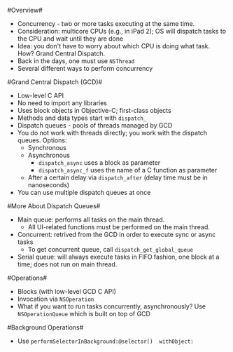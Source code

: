 #Overview#
* Concurrency - two or more tasks executing at the same time.
* Consideration: multicore CPUs (e.g., in iPad 2); OS will dispatch tasks to the CPU and wait until they are done
* Idea: you don't have to worry about which CPU is doing what task. How? Grand Central Dispatch.
* Back in the days, one must use `NSThread`
* Several different ways to perform concurrency

#Grand Central Dispatch (GCD)#
* Low-level C API
* No need to import any libraries
* Uses block objects in Objective-C; first-class objects
* Methods and data types start with `dispatch_`
* Dispatch queues - pools of threads managed by GCD
* You do not work with threads directly; you work with the dispatch queues. Options:
  * Synchronous
  * Asynchronous
    * `dispatch_async` uses a block as parameter
    * `dispatch_async_f` uses the name of a C function as parameter
  * After a certain delay via `dispatch_after` (delay time must be in nanoseconds)
* You can use multiple dispatch queues at once

#More About Dispatch Queues#
* Main queue: performs all tasks on the main thread.
  * All UI-related functions must be performed on the main thread.
* Concurrent: retrived from the GCD in order to execute sync or async tasks
  * To get concurrent queue, call `dispatch_get_global_queue`
* Serial queue: will always execute tasks in FIFO fashion, one block at a time; does not run on main thread.

#Operations#
* Blocks (with low-level GCD C API)
* Invocation via `NSOperation`
* What if you want to run tasks concurrently, asynchronously? Use `NSOperationQueue` which is built on top of GCD

#Background Operations#
* Use `performSelectorInBackground:@selector()  withObject:`
